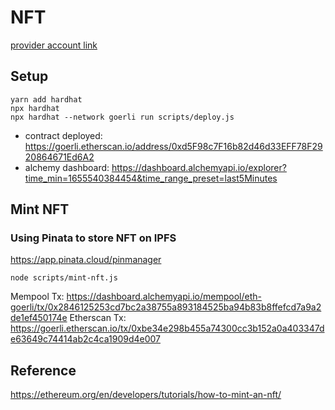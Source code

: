 # NFT

[provider account link](https://dashboard.alchemyapi.io/)


## Setup

```shell
yarn add hardhat
npx hardhat
npx hardhat --network goerli run scripts/deploy.js
```

- contract deployed: https://goerli.etherscan.io/address/0xd5F98c7F16b82d46d33EFF78F2920864671Ed6A2
- alchemy dashboard: https://dashboard.alchemyapi.io/explorer?time_min=1655540384454&time_range_preset=last5Minutes

## Mint NFT

### Using Pinata to store NFT on IPFS

https://app.pinata.cloud/pinmanager

```shell
node scripts/mint-nft.js
```

Mempool Tx: https://dashboard.alchemyapi.io/mempool/eth-goerli/tx/0x2846125253cd7bc2a38755a893184525ba94b83b8ffefcd7a9a2de1ef450174e
Etherscan Tx: https://goerli.etherscan.io/tx/0xbe34e298b455a74300cc3b152a0a403347de63649c74414ab2c4ca1909d4e007

## Reference
https://ethereum.org/en/developers/tutorials/how-to-mint-an-nft/
